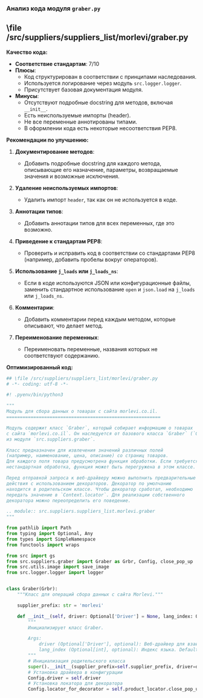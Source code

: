 ### **Анализ кода модуля `graber.py`**

## \file /src/suppliers/suppliers_list/morlevi/graber.py

**Качество кода:**

- **Соответствие стандартам**: 7/10
- **Плюсы**:
  - Код структурирован в соответствии с принципами наследования.
  - Используется логирование через модуль `src.logger.logger`.
  - Присутствует базовая документация модуля.
- **Минусы**:
  - Отсутствуют подробные docstring для методов, включая `__init__`.
  - Есть неиспользуемые импорты (header).
  - Не все переменные аннотированы типами.
  - В оформлении кода есть некоторые несоответствия PEP8.

**Рекомендации по улучшению:**

1.  **Документирование методов**:
    - Добавить подробные docstring для каждого метода, описывающие его назначение, параметры, возвращаемые значения и возможные исключения.

2.  **Удаление неиспользуемых импортов**:
    - Удалить импорт `header`, так как он не используется в коде.

3.  **Аннотации типов**:
    - Добавить аннотации типов для всех переменных, где это возможно.

4.  **Приведение к стандартам PEP8**:
    - Проверить и исправить код в соответствии со стандартами PEP8 (например, добавить пробелы вокруг операторов).

5.  **Использование `j_loads` или `j_loads_ns`**:
    - Если в коде используются JSON или конфигурационные файлы, заменить стандартное использование `open` и `json.load` на `j_loads` или `j_loads_ns`.

6.  **Комментарии**:
    - Добавить комментарии перед каждым методом, которые описывают, что делает метод.

7.  **Переименование переменных**:
    - Переименовать переменные, названия которых не соответствуют содержанию.

**Оптимизированный код:**

```python
## \file /src/suppliers/suppliers_list/morlevi/graber.py
# -*- coding: utf-8 -*-

#! .pyenv/bin/python3

"""
Модуль для сбора данных о товарах с сайта morlevi.co.il.
=========================================================

Модуль содержит класс `Graber`, который собирает информацию о товарах
с сайта `morlevi.co.il`. Он наследуется от базового класса `Graber` (`Grbr`)
из модуля `src.suppliers.graber`.

Класс предназначен для извлечения значений различных полей
(например, наименование, цена, описание) со страниц товаров.
Для каждого поля товара предусмотрена функция обработки. Если требуется
нестандартная обработка, функция может быть перегружена в этом классе.

Перед отправкой запроса к веб-драйверу можно выполнить предварительные
действия с использованием декораторов. Декоратор по умолчанию
находится в родительском классе. Чтобы декоратор сработал, необходимо
передать значение в `Context.locator`. Для реализации собственного
декоратора можно переопределить его поведение.

.. module:: src.suppliers.suppliers_list.morlevi.graber
"""

from pathlib import Path
from typing import Optional, Any
from types import SimpleNamespace
from functools import wraps

from src import gs
from src.suppliers.graber import Graber as Grbr, Config, close_pop_up
from src.utils.image import save_image
from src.logger.logger import logger


class Graber(Grbr):
    """Класс для операций сбора данных с сайта Morlevi."""

    supplier_prefix: str = 'morlevi'

    def __init__(self, driver: Optional['Driver'] = None, lang_index: Optional[int] = None) -> None:
        """
        Инициализирует класс Graber.

        Args:
            driver (Optional['Driver'], optional): Веб-драйвер для взаимодействия с сайтом. Defaults to None.
            lang_index (Optional[int], optional): Индекс языка. Defaults to None.
        """
        # Инициализация родительского класса
        super().__init__(supplier_prefix=self.supplier_prefix, driver=driver, lang_index=lang_index)
        # Установка драйвера в конфигурации
        Config.driver = self.driver
        # Установка локатора для декоратора
        Config.locator_for_decorator = self.product_locator.close_pop_up